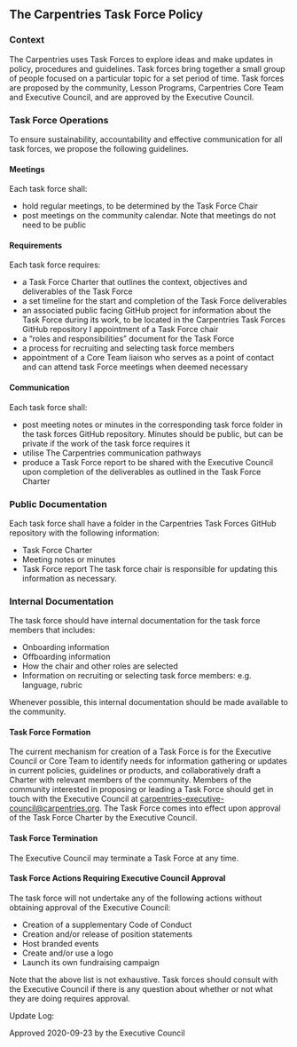 ## The Carpentries Task Force Policy

###  Context
The Carpentries uses Task Forces to explore ideas and make updates in policy, procedures and guidelines. Task forces bring together a small group of people focused on a particular topic for a set period of time. Task forces are proposed by the community, Lesson Programs, Carpentries Core Team and Executive Council, and are approved by the Executive Council.

### Task Force Operations
To ensure sustainability, accountability and effective communication for all task forces, we propose the following guidelines. 

#### Meetings
Each task force shall:
* hold regular meetings, to be determined by the Task Force Chair
* post meetings on the community calendar. Note that meetings do not need to be public

#### Requirements
Each task force requires:
* a Task Force Charter that outlines the context, objectives and deliverables of the Task Force
* a set timeline for the start and completion of the Task Force deliverables
* an associated public facing GitHub project for information about the Task Force during its work, to be located in the Carpentries Task Forces GitHub repository
I appointment of a Task Force chair
* a “roles and responsibilities” document for the Task Force
* a process for recruiting and selecting task force members
* appointment of a Core Team liaison who serves as a point of contact and can attend task Force meetings when deemed necessary

#### Communication

Each task force shall:
* post meeting notes or minutes in the corresponding task force folder in the task forces GitHub repository. Minutes should be public, but can be private if the work of the task force requires it
* utilise The Carpentries communication pathways
* produce a Task Force report to be shared with the Executive Council upon completion of the deliverables as outlined in the Task Force Charter

### Public Documentation

Each task force shall have a folder in the Carpentries Task Forces GitHub repository with the following information:
* Task Force Charter
* Meeting notes or minutes
* Task Force report 
The task force chair is responsible for updating this information as necessary.

### Internal Documentation

The task force should have internal documentation for the task force members that includes:
* Onboarding information
* Offboarding information
* How the chair and other roles are selected
* Information on recruiting or selecting task force members: e.g. language, rubric

Whenever possible, this internal documentation should be made available to the community.

#### Task Force Formation
The current mechanism for creation of a Task Force is for the Executive Council or Core Team to identify needs for information gathering or updates in current policies, guidelines or products, and collaboratively draft a Charter with relevant members of the community. Members of the community interested in proposing or leading a Task Force should get in touch with the Executive Council at carpentries-executive-council@carpentries.org. The Task Force comes into effect upon approval of the Task Force Charter by the Executive Council.

#### Task Force Termination
The Executive Council may terminate a Task Force at any time.

#### Task Force Actions Requiring Executive Council Approval

The task force will not undertake any of the following actions without obtaining approval of the Executive Council:
* Creation of a supplementary Code of Conduct
* Creation and/or release of position statements
* Host branded events
* Create and/or use a logo
* Launch its own fundraising campaign

Note that the above list is not exhaustive. Task forces should consult with the Executive Council if there is any question about whether or not what they are doing requires approval.

Update Log:

Approved 2020-09-23 by the Executive Council 
